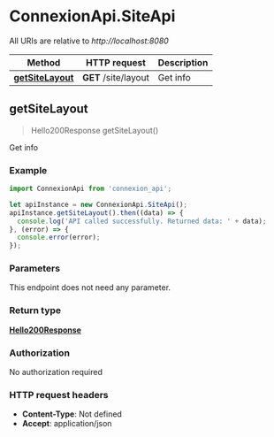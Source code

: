 # ConnexionApi.SiteApi

All URIs are relative to *http://localhost:8080*

Method | HTTP request | Description
------------- | ------------- | -------------
[**getSiteLayout**](SiteApi.md#getSiteLayout) | **GET** /site/layout | Get info



## getSiteLayout

> Hello200Response getSiteLayout()

Get info

### Example

```javascript
import ConnexionApi from 'connexion_api';

let apiInstance = new ConnexionApi.SiteApi();
apiInstance.getSiteLayout().then((data) => {
  console.log('API called successfully. Returned data: ' + data);
}, (error) => {
  console.error(error);
});

```

### Parameters

This endpoint does not need any parameter.

### Return type

[**Hello200Response**](Hello200Response.md)

### Authorization

No authorization required

### HTTP request headers

- **Content-Type**: Not defined
- **Accept**: application/json

